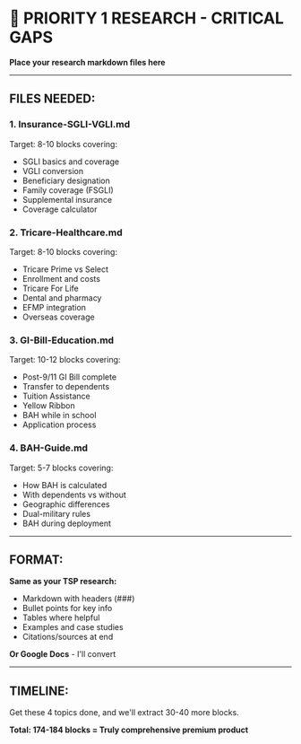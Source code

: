 # 📁 PRIORITY 1 RESEARCH - CRITICAL GAPS

**Place your research markdown files here**

---

## **FILES NEEDED:**

### **1. Insurance-SGLI-VGLI.md**
Target: 8-10 blocks covering:
- SGLI basics and coverage
- VGLI conversion
- Beneficiary designation
- Family coverage (FSGLI)
- Supplemental insurance
- Coverage calculator

### **2. Tricare-Healthcare.md**
Target: 8-10 blocks covering:
- Tricare Prime vs Select
- Enrollment and costs
- Tricare For Life
- Dental and pharmacy
- EFMP integration
- Overseas coverage

### **3. GI-Bill-Education.md**
Target: 10-12 blocks covering:
- Post-9/11 GI Bill complete
- Transfer to dependents
- Tuition Assistance
- Yellow Ribbon
- BAH while in school
- Application process

### **4. BAH-Guide.md**
Target: 5-7 blocks covering:
- How BAH is calculated
- With dependents vs without
- Geographic differences
- Dual-military rules
- BAH during deployment

---

## **FORMAT:**

**Same as your TSP research:**
- Markdown with headers (###)
- Bullet points for key info
- Tables where helpful
- Examples and case studies
- Citations/sources at end

**Or Google Docs** - I'll convert

---

## **TIMELINE:**

Get these 4 topics done, and we'll extract 30-40 more blocks.

**Total: 174-184 blocks = Truly comprehensive premium product**

